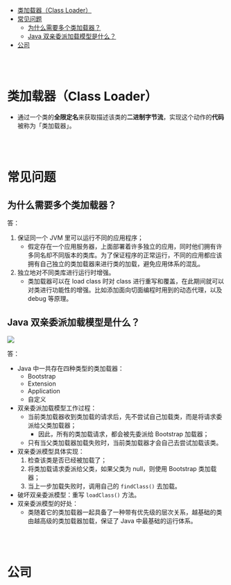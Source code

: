 - [类加载器（Class Loader）](#类加载器class-loader)
- [常见问题](#常见问题)
  - [为什么需要多个类加载器？](#为什么需要多个类加载器)
  - [Java 双亲委派加载模型是什么？](#java-双亲委派加载模型是什么)
- [公司](#公司)


</br></br>

# 类加载器（Class Loader）
- 通过一个类的**全限定名**来获取描述该类的**二进制字节流**，实现这个动作的**代码**被称为「类加载器」。


</br></br>


# 常见问题
## 为什么需要多个类加载器？
答：
1. 保证同一个 JVM 里可以运行不同的应用程序；
   - 假定存在一个应用服务器，上面部署着许多独立的应用，同时他们拥有许多同名却不同版本的类库。为了保证程序的正常运行，不同的应用都应该拥有自己独立的类加载器来进行类的加载，避免应用体系的混乱。
2. 独立地对不同类库进行运行时增强。
   - 类加载器可以在 load class 时对 class 进行重写和覆盖，在此期间就可以对类进行功能性的增强。比如添加面向切面编程时用到的动态代理，以及 debug 等原理。

## Java 双亲委派加载模型是什么？
![](https://uploadfiles.nowcoder.com/images/20190731/2505886_1564538979490_D5D109BB8EA439F60D4960AF194310AF)

答：
- Java 中一共存在四种类型的类加载器：
  - Bootstrap
  - Extension
  - Application
  - 自定义
- 双亲委派加载模型工作过程：
  - 当前类加载器收到类加载的请求后，先不尝试自己加载类，而是将请求委派给父类加载器；
    - 因此，所有的类加载请求，都会被先委派给 Bootstrap 加载器；
  - 只有当父类加载器加载失败时，当前类加载器才会自己去尝试加载该类。
- 双亲委派模型具体实现：
  1. 检查该类是否已经被加载了；
  2. 将类加载请求委派给父类，如果父类为 null，则使用 Bootstrap 类加载器；
  3. 当上一步加载失败时，调用自己的 `findClass()` 去加载。
- 破坏双亲委派模型：重写 `loadClass()` 方法。
- 双亲委派模型的好处：
  - 类随着它的类加载器一起具备了一种带有优先级的层次关系，越基础的类由越高级的类加载器加载，保证了 Java 中最基础的运行体系。

</br></br>


# 公司